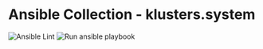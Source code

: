 # Ansible Collection - klusters.system

![Ansible Lint](https://github.com/klusters/system/workflows/Ansible%20Lint/badge.svg) ![Run ansible playbook](https://github.com/klusters/system/workflows/Run%20ansible%20playbook/badge.svg)